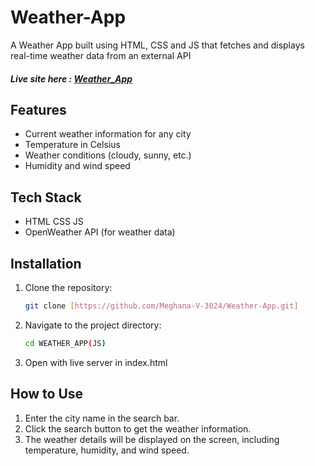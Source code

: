 # Weather-App
A Weather App built using HTML, CSS and JS that fetches and displays real-time weather data from an external API

##### Live site here : [Weather_App](https://weather-app-seven-steel-99.vercel.app/)


## Features

- Current weather information for any city
- Temperature in Celsius
- Weather conditions (cloudy, sunny, etc.)
- Humidity and wind speed

## Tech Stack

- HTML CSS JS
- OpenWeather API (for weather data)

## Installation

1. Clone the repository:
    ```bash
    git clone [https://github.com/Meghana-V-3024/Weather-App.git]
    ```

2. Navigate to the project directory:
    ```bash
    cd WEATHER_APP(JS)
    ```
6. Open with live server in index.html

## How to Use

1. Enter the city name in the search bar.
2. Click the search button to get the weather information.
3. The weather details will be displayed on the screen, including temperature, humidity, and wind speed.
